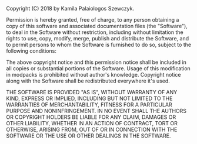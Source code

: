 
Copyright (C) 2018 by Kamila Palaiologos Szewczyk.

Permission is hereby granted, free of charge, to any person obtaining a copy of this software and associated documentation files (the "Software"), to deal in the Software without restriction, including without limitation the rights to use, copy, modify, merge, publish and distribute the Software, and to permit persons to whom the Software is furnished to do so, subject to the following conditions:

The above copyright notice and this permission notice shall be included in all copies or substantial portions of the Software. Usage of this modification in modpacks is prohibited without author's knowledge. Copyright notice along with the Software shall be redistributed everywhere it's used.

THE SOFTWARE IS PROVIDED "AS IS", WITHOUT WARRANTY OF ANY KIND, EXPRESS OR IMPLIED, INCLUDING BUT NOT LIMITED TO THE WARRANTIES OF MERCHANTABILITY, FITNESS FOR A PARTICULAR PURPOSE AND NONINFRINGEMENT. IN NO EVENT SHALL THE AUTHORS OR COPYRIGHT HOLDERS BE LIABLE FOR ANY CLAIM, DAMAGES OR OTHER LIABILITY, WHETHER IN AN ACTION OF CONTRACT, TORT OR OTHERWISE, ARISING FROM, OUT OF OR IN CONNECTION WITH THE SOFTWARE OR THE USE OR OTHER DEALINGS IN THE SOFTWARE. 
